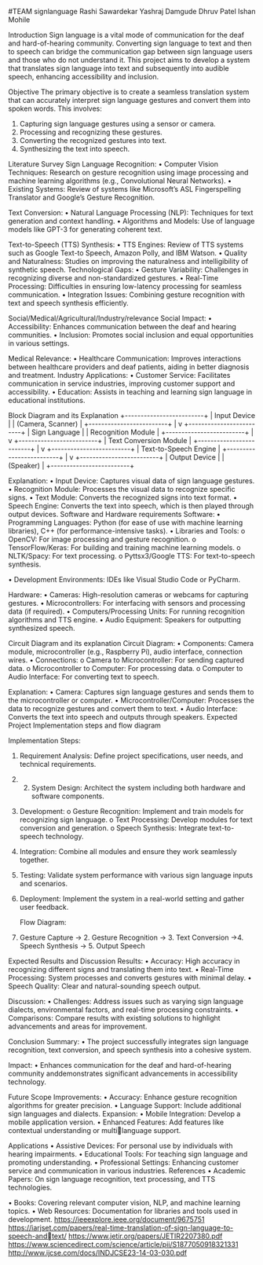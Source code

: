 #TEAM signlanguage
Rashi Sawardekar
Yashraj Damgude
Dhruv Patel
Ishan Mohile

Introduction
Sign language is a vital mode of communication for the deaf and hard-of-hearing community. Converting sign language to text and then to speech can bridge the communication gap between sign language users and those who do not understand it. This project aims to develop a system that translates sign language into text and subsequently into audible speech, enhancing accessibility and inclusion. 

Objective
The primary objective is to create a seamless translation system that can accurately interpret sign language gestures and convert them into spoken words. This involves:
1. Capturing sign language gestures using a sensor or camera.
2. Processing and recognizing these gestures.
3.  Converting the recognized gestures into text.
4.  Synthesizing the text into speech.

Literature Survey
Sign Language Recognition: 
• Computer Vision Techniques: Research on gesture recognition using image processing and machine learning algorithms (e.g., Convolutional Neural Networks).
• Existing Systems: Review of systems like Microsoft’s ASL Fingerspelling Translator and Google’s Gesture Recognition. 

Text Conversion: 
• Natural Language Processing (NLP): Techniques for text generation and context handling.
• Algorithms and Models: Use of language models like GPT-3 for generating coherent text.

Text-to-Speech (TTS) Synthesis:
• TTS Engines: Review of TTS systems such as Google Text-to Speech, Amazon Polly, and IBM Watson. 
• Quality and Naturalness: Studies on improving the naturalness and intelligibility of synthetic speech. Technological Gaps: 
• Gesture Variability: Challenges in recognizing diverse and non-standardized gestures. 
• Real-Time Processing: Difficulties in ensuring low-latency processing for seamless communication. 
• Integration Issues: Combining gesture recognition with text and speech synthesis efficiently. 

Social/Medical/Agricultural/Industry/relevance
Social Impact: 
• Accessibility: Enhances communication between the deaf and hearing communities. 
• Inclusion: Promotes social inclusion and equal opportunities in various settings. 

Medical Relevance: 
• Healthcare Communication: Improves interactions between healthcare providers and deaf patients, aiding in better diagnosis and treatment. Industry Applications: • Customer Service: Facilitates communication in service industries, improving customer support and accessibility. • Education: Assists in teaching and learning sign language in educational institutions.

Block Diagram and its Explanation
+-------------------------+
|    Input Device         |
| (Camera, Scanner)       |
+-------------------------+
           |
           v
+-------------------------+
| Sign Language           |
| Recognition Module      |
+-------------------------+
           |
           v
+-------------------------+
| Text Conversion Module  |
+-------------------------+
           |
           v
+-------------------------+
| Text-to-Speech Engine   |
+-------------------------+
           |
           v
+-------------------------+
|    Output Device        |
|       (Speaker)         |
+-------------------------+

Explanation: 
• Input Device: Captures visual data of sign language gestures. 
• Recognition Module: Processes the visual data to recognize specific signs. 
• Text Module: Converts the recognized signs into text format. 
• Speech Engine: Converts the text into speech, which is then played through output devices. Software and Hardware requirements
Software: 
• Programming Languages: Python (for ease of use with machine learning
libraries), C++ (for performance-intensive tasks). 
• Libraries and Tools:
o OpenCV: For image processing and gesture recognition. o TensorFlow/Keras: For building and training machine learning models. 
o NLTK/Spacy: For text processing. 
o Pyttsx3/Google TTS: For text-to-speech synthesis. 

• Development Environments:
IDEs like Visual Studio Code or PyCharm. 

Hardware: 
• Cameras: High-resolution cameras or webcams for capturing gestures.
• Microcontrollers: For interfacing with sensors and processing data (if required). 
• Computers/Processing Units: For running recognition algorithms and TTS engine. • Audio Equipment: Speakers for outputting synthesized speech. 

Circuit Diagram and its explanation
Circuit Diagram: 
• Components: Camera module, microcontroller (e.g., Raspberry Pi), audio interface, connection wires. • Connections:
o Camera to Microcontroller: For sending captured data. 
o Microcontroller to Computer: For processing data. 
o Computer to Audio Interface: For converting text to speech. 

Explanation: 
• Camera: Captures sign language gestures and sends them to the microcontroller or computer. 
• Microcontroller/Computer: Processes the data to recognize gestures and convert them to text. 
• Audio Interface: Converts the text into speech and outputs through speakers. Expected Project Implementation steps and flow diagram

Implementation Steps:
1. Requirement Analysis: Define project specifications, user needs, and technical requirements.
2. 2. System Design: Architect the system including both hardware and software components.
3. Development:
o Gesture Recognition: Implement and train models for recognizing sign language.
o Text Processing: Develop modules for text conversion and generation.
o Speech Synthesis: Integrate text-to-speech technology.
4. Integration: Combine all modules and ensure they work seamlessly together.
5. Testing: Validate system performance with various sign language inputs and scenarios.
6. Deployment: Implement the system in a real-world setting and gather user feedback.
  
   Flow Diagram:
1. Gesture Capture → 2. Gesture Recognition → 3. Text Conversion →4. Speech Synthesis → 5. Output Speech

Expected Results and Discussion
Results: 
• Accuracy: High accuracy in recognizing different signs and translating them into text. 
• Real-Time Processing: System processes and converts gestures with minimal delay. 
• Speech Quality: Clear and natural-sounding speech output. 

Discussion: 
• Challenges: Address issues such as varying sign language dialects, environmental factors, and real-time processing constraints. 
• Comparisons: Compare results with existing solutions to highlight advancements and areas for improvement.

Conclusion
Summary: 
• The project successfully integrates sign language recognition, text conversion, and speech synthesis into a cohesive system. 

Impact: 
• Enhances communication for the deaf and hard-of-hearing community anddemonstrates significant advancements in accessibility technology. 

Future Scope
Improvements: 
• Accuracy: Enhance gesture recognition algorithms for greater precision. 
• Language Support: Include additional sign languages and dialects. 
Expansion: 
• Mobile Integration: Develop a mobile application version. 
• Enhanced Features: Add features like contextual understanding or multi￾language support. 

Applications
• Assistive Devices: For personal use by individuals with hearing impairments. 
• Educational Tools: For teaching sign language and promoting understanding. 
• Professional Settings: Enhancing customer service and communication in various industries. References
• Academic Papers: On sign language recognition, text processing, and TTS technologies. 

• Books: 
Covering relevant computer vision, NLP, and machine learning topics. 
• Web Resources: Documentation for libraries and tools used in development. 
https://ieeexplore.ieee.org/document/9675751
https://iarjset.com/papers/real-time-translation-of-sign-language-to-speech-and￾text/
https://www.jetir.org/papers/JETIR2207380.pdf
https://www.sciencedirect.com/science/article/pii/S1877050918321331
http://www.ijcse.com/docs/INDJCSE23-14-03-030.pdf
